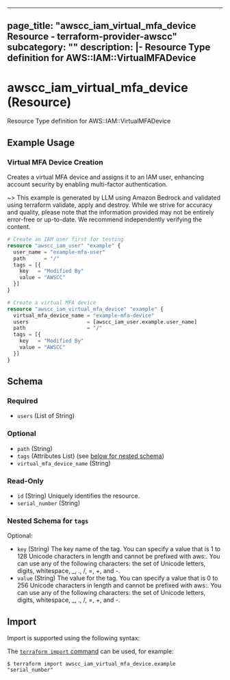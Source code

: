 
---
page_title: "awscc_iam_virtual_mfa_device Resource - terraform-provider-awscc"
subcategory: ""
description: |-
  Resource Type definition for AWS::IAM::VirtualMFADevice
---

# awscc_iam_virtual_mfa_device (Resource)

Resource Type definition for AWS::IAM::VirtualMFADevice

## Example Usage

### Virtual MFA Device Creation

Creates a virtual MFA device and assigns it to an IAM user, enhancing account security by enabling multi-factor authentication.

~> This example is generated by LLM using Amazon Bedrock and validated using terraform validate, apply and destroy. While we strive for accuracy and quality, please note that the information provided may not be entirely error-free or up-to-date. We recommend independently verifying the content.

```terraform
# Create an IAM user first for testing
resource "awscc_iam_user" "example" {
  user_name = "example-mfa-user"
  path      = "/"
  tags = [{
    key   = "Modified By"
    value = "AWSCC"
  }]
}

# Create a virtual MFA device
resource "awscc_iam_virtual_mfa_device" "example" {
  virtual_mfa_device_name = "example-mfa-device"
  users                   = [awscc_iam_user.example.user_name]
  path                    = "/"
  tags = [{
    key   = "Modified By"
    value = "AWSCC"
  }]
}
```

<!-- schema generated by tfplugindocs -->
## Schema

### Required

- `users` (List of String)

### Optional

- `path` (String)
- `tags` (Attributes List) (see [below for nested schema](#nestedatt--tags))
- `virtual_mfa_device_name` (String)

### Read-Only

- `id` (String) Uniquely identifies the resource.
- `serial_number` (String)

<a id="nestedatt--tags"></a>
### Nested Schema for `tags`

Optional:

- `key` (String) The key name of the tag. You can specify a value that is 1 to 128 Unicode characters in length and cannot be prefixed with aws:. You can use any of the following characters: the set of Unicode letters, digits, whitespace, _, ., /, =, +, and -.
- `value` (String) The value for the tag. You can specify a value that is 0 to 256 Unicode characters in length and cannot be prefixed with aws:. You can use any of the following characters: the set of Unicode letters, digits, whitespace, _, ., /, =, +, and -.

## Import

Import is supported using the following syntax:

The [`terraform import` command](https://developer.hashicorp.com/terraform/cli/commands/import) can be used, for example:

```shell
$ terraform import awscc_iam_virtual_mfa_device.example "serial_number"
```
